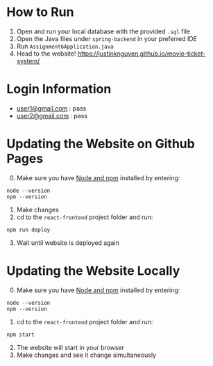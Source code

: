 # How to Run
1. Open and run your local database with the provided `.sql` file
2. Open the Java files under `spring-backend` in your preferred IDE
3. Run `Assignment6Application.java`
4. Head to the website! https://justinknguyen.github.io/movie-ticket-system/ 

# Login Information
* user1@gmail.com : pass
* user2@gmail.com : pass

# Updating the Website on Github Pages
0. Make sure you have [Node and npm](https://nodejs.org/en/download/) installed by entering:
```
node --version
npm --version
```
1. Make changes
2. cd to the `react-frontend` project folder and run:
```
npm run deploy
```
3. Wait until website is deployed again

# Updating the Website Locally
0. Make sure you have [Node and npm](https://nodejs.org/en/download/) installed by entering:
```
node --version
npm --version
```
1. cd to the `react-frontend` project folder and run:
```
npm start
```
2. The website will start in your browser
3. Make changes and see it change simultaneously
